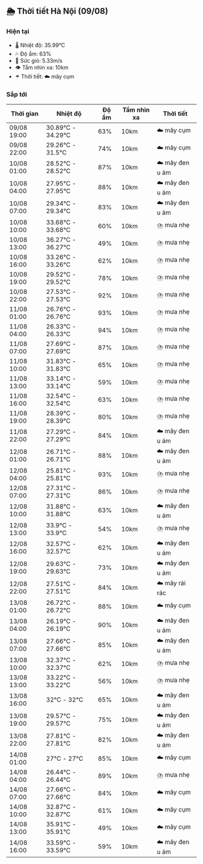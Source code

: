 ## 🌦️ Thời tiết Hà Nội (09/08)

### Hiện tại

- 🌡️ Nhiệt độ: 35.99℃
- 💦 Độ ẩm: 63%
- 💨 Sức gió: 5.33m/s
- 👁️ Tầm nhìn xa: 10km
- ☂️ Thời tiết: ☁️ mây cụm

### Sắp tới

| Thời gian | Nhiệt độ | Độ ẩm | Tầm nhìn xa | Thời tiết |
| --- | --- | --- | --- | --- |
| 09/08 19:00 | 30.89℃ - 34.29℃ | 63% | 10km | ☁️ mây cụm |
| 09/08 22:00 | 29.26℃ - 31.5℃ | 74% | 10km | ☁️ mây cụm |
| 10/08 01:00 | 28.52℃ - 28.52℃ | 87% | 10km | ☁️ mây đen u ám |
| 10/08 04:00 | 27.95℃ - 27.95℃ | 88% | 10km | ☁️ mây đen u ám |
| 10/08 07:00 | 29.34℃ - 29.34℃ | 83% | 10km | ☁️ mây đen u ám |
| 10/08 10:00 | 33.68℃ - 33.68℃ | 60% | 10km | ⛈️ mưa nhẹ |
| 10/08 13:00 | 36.27℃ - 36.27℃ | 49% | 10km | ⛈️ mưa nhẹ |
| 10/08 16:00 | 33.26℃ - 33.26℃ | 62% | 10km | ⛈️ mưa nhẹ |
| 10/08 19:00 | 29.52℃ - 29.52℃ | 78% | 10km | ⛈️ mưa nhẹ |
| 10/08 22:00 | 27.53℃ - 27.53℃ | 92% | 10km | ⛈️ mưa nhẹ |
| 11/08 01:00 | 26.76℃ - 26.76℃ | 93% | 10km | ⛈️ mưa nhẹ |
| 11/08 04:00 | 26.33℃ - 26.33℃ | 94% | 10km | ⛈️ mưa nhẹ |
| 11/08 07:00 | 27.69℃ - 27.69℃ | 87% | 10km | ⛈️ mưa nhẹ |
| 11/08 10:00 | 31.83℃ - 31.83℃ | 65% | 10km | ⛈️ mưa nhẹ |
| 11/08 13:00 | 33.14℃ - 33.14℃ | 59% | 10km | ⛈️ mưa nhẹ |
| 11/08 16:00 | 32.54℃ - 32.54℃ | 63% | 10km | ⛈️ mưa nhẹ |
| 11/08 19:00 | 28.39℃ - 28.39℃ | 80% | 10km | ⛈️ mưa nhẹ |
| 11/08 22:00 | 27.29℃ - 27.29℃ | 84% | 10km | ☁️ mây đen u ám |
| 12/08 01:00 | 26.71℃ - 26.71℃ | 88% | 10km | ☁️ mây đen u ám |
| 12/08 04:00 | 25.81℃ - 25.81℃ | 93% | 10km | ⛈️ mưa nhẹ |
| 12/08 07:00 | 27.31℃ - 27.31℃ | 86% | 10km | ⛈️ mưa nhẹ |
| 12/08 10:00 | 31.88℃ - 31.88℃ | 63% | 10km | ☁️ mây đen u ám |
| 12/08 13:00 | 33.9℃ - 33.9℃ | 54% | 10km | ⛈️ mưa nhẹ |
| 12/08 16:00 | 32.57℃ - 32.57℃ | 62% | 10km | ☁️ mây đen u ám |
| 12/08 19:00 | 29.63℃ - 29.63℃ | 73% | 10km | ☁️ mây đen u ám |
| 12/08 22:00 | 27.51℃ - 27.51℃ | 84% | 10km | ☁️ mây rải rác |
| 13/08 01:00 | 26.72℃ - 26.72℃ | 88% | 10km | ☁️ mây cụm |
| 13/08 04:00 | 26.19℃ - 26.19℃ | 90% | 10km | ☁️ mây đen u ám |
| 13/08 07:00 | 27.66℃ - 27.66℃ | 85% | 10km | ☁️ mây đen u ám |
| 13/08 10:00 | 32.37℃ - 32.37℃ | 62% | 10km | ⛈️ mưa nhẹ |
| 13/08 13:00 | 33.22℃ - 33.22℃ | 56% | 10km | ⛈️ mưa nhẹ |
| 13/08 16:00 | 32℃ - 32℃ | 65% | 10km | ☁️ mây đen u ám |
| 13/08 19:00 | 29.57℃ - 29.57℃ | 75% | 10km | ☁️ mây đen u ám |
| 13/08 22:00 | 27.81℃ - 27.81℃ | 82% | 10km | ☁️ mây đen u ám |
| 14/08 01:00 | 27℃ - 27℃ | 85% | 10km | ☁️ mây cụm |
| 14/08 04:00 | 26.44℃ - 26.44℃ | 89% | 10km | ⛈️ mưa nhẹ |
| 14/08 07:00 | 27.66℃ - 27.66℃ | 84% | 10km | ☁️ mây cụm |
| 14/08 10:00 | 32.87℃ - 32.87℃ | 61% | 10km | ☁️ mây cụm |
| 14/08 13:00 | 35.91℃ - 35.91℃ | 49% | 10km | ☁️ mây cụm |
| 14/08 16:00 | 33.59℃ - 33.59℃ | 59% | 10km | ☁️ mây đen u ám |

